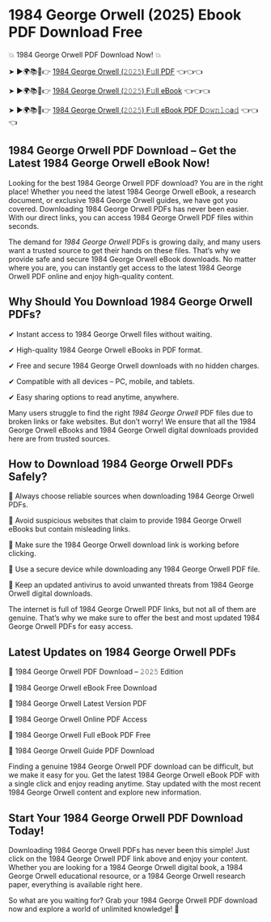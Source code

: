 # 1984 George Orwell (2025) Ebook PDF Download Free

💥 1984 George Orwell PDF Download Now! 💥

➤ ►🌍📚📱👉 [1984 George Orwell (𝟸𝟶𝟸𝟻) F𝚞ll PDF](https://getpdf.xyz/1984-george-orwell) 👈👈👈


➤ ►🌍📚📱👉 [1984 George Orwell (𝟸𝟶𝟸𝟻) F𝚞ll eBook](https://getpdf.xyz/1984-george-orwell) 👈👈👈


➤ ►🌍📚📱👉 [1984 George Orwell (𝟸𝟶𝟸𝟻) F𝚞ll eBook PDF D𝚘𝚠𝚗𝚕𝚘a𝚍](https://getpdf.xyz/1984-george-orwell) 👈👈👈


## 1984 George Orwell PDF Download – Get the Latest 1984 George Orwell eBook Now!

Looking for the best 1984 George Orwell PDF download? You are in the right place! Whether you need the latest 1984 George Orwell eBook, a research document, or exclusive 1984 George Orwell guides, we have got you covered. Downloading 1984 George Orwell PDFs has never been easier. With our direct links, you can access 1984 George Orwell PDF files within seconds.

The demand for *1984 George Orwell* PDFs is growing daily, and many users want a trusted source to get their hands on these files. That’s why we provide safe and secure 1984 George Orwell eBook downloads. No matter where you are, you can instantly get access to the latest 1984 George Orwell PDF online and enjoy high-quality content.

## Why Should You Download 1984 George Orwell PDFs?

✔ Instant access to 1984 George Orwell files without waiting.

✔ High-quality 1984 George Orwell eBooks in PDF format.

✔ Free and secure 1984 George Orwell downloads with no hidden charges.

✔ Compatible with all devices – PC, mobile, and tablets.

✔ Easy sharing options to read anytime, anywhere.

Many users struggle to find the right *1984 George Orwell* PDF files due to broken links or fake websites. But don’t worry! We ensure that all the 1984 George Orwell eBooks and 1984 George Orwell digital downloads provided here are from trusted sources.

## How to Download 1984 George Orwell PDFs Safely?

📌 Always choose reliable sources when downloading 1984 George Orwell PDFs.

📌 Avoid suspicious websites that claim to provide 1984 George Orwell eBooks but contain misleading links.

📌 Make sure the 1984 George Orwell download link is working before clicking.

📌 Use a secure device while downloading any 1984 George Orwell PDF file.

📌 Keep an updated antivirus to avoid unwanted threats from 1984 George Orwell digital downloads.

The internet is full of 1984 George Orwell PDF links, but not all of them are genuine. That’s why we make sure to offer the best and most updated 1984 George Orwell PDFs for easy access.

## Latest Updates on 1984 George Orwell PDFs

🔹 1984 George Orwell PDF Download – 𝟸𝟶𝟸𝟻 Edition

🔹 1984 George Orwell eBook Free Download

🔹 1984 George Orwell Latest Version PDF

🔹 1984 George Orwell Online PDF Access

🔹 1984 George Orwell Full eBook PDF Free

🔹 1984 George Orwell Guide PDF Download

Finding a genuine 1984 George Orwell PDF download can be difficult, but we make it easy for you. Get the latest 1984 George Orwell eBook PDF with a single click and enjoy reading anytime. Stay updated with the most recent 1984 George Orwell content and explore new information.

## Start Your 1984 George Orwell PDF Download Today!

Downloading 1984 George Orwell PDFs has never been this simple! Just click on the 1984 George Orwell PDF link above and enjoy your content. Whether you are looking for a 1984 George Orwell digital book, a 1984 George Orwell educational resource, or a 1984 George Orwell research paper, everything is available right here.

So what are you waiting for? Grab your 1984 George Orwell PDF download now and explore a world of unlimited knowledge! 🚀